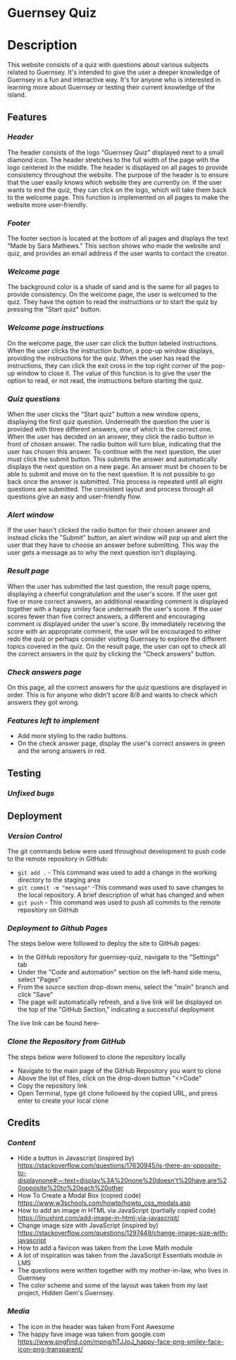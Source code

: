 # **Guernsey Quiz** #
# **Description** #
This website consists of a quiz with questions about various subjects related to Guernsey. 
It's intended to give the user a deeper knowledge of Guernsey in a fun and interactive way. It's for anyone who is interested in learning more about Guernsey or testing their current knowledge of the island.
## **Features**
### *Header*
The header consists of the logo "Guernsey Quiz" displayed next to a small diamond icon. The header stretches to the full width of the page with the logo centered in the middle. The header is displayed on all pages to provide consistency throughout the website. The purpose of the header is to ensure that the user easily knows which website they are currently on. If the user wants to end the quiz, they can click on the logo, which will take them back to the welcome page. This function is implemented on all pages to make the website more user-friendly. 
### *Footer*
The footer section is located at the bottom of all pages and displays the text "Made by Sara Mathews." This section shows who made the website and quiz, and provides an email address if the user wants to contact the creator. 
### *Welcome page*
The background color is a shade of sand and is the same for all pages to provide consistency. On the welcome page, the user is welcomed to the quiz. They have the option to read the instructions or to start the quiz by pressing the "Start quiz" button. 
### *Welcome page instructions*
On the welcome page, the user can click the button labeled instructions. When the user clicks the instruction button, a pop-up window displays, providing the instructions for the quiz. When the user has read the instructions, they can click the exit cross in the top right corner of the pop-up window to close it. The value of this function is to give the user the option to read, or not read, the instructions before starting the quiz. 
### *Quiz questions*
When the user clicks the "Start quiz" button a new window opens, displaying the first quiz question. Underneath the question the user is provided with three different answers, one of which is the correct one. When the user has decided on an answer, they click the radio button in front of chosen answer. The radio button will turn blue, indicating that the user has chosen this answer. 
To continue with the next question, the user must click the submit button. This submits the answer and automatically displays the next question on a new page. An answer must be chosen to be able to submit and move on to the next question. It is not possible to go back once the answer is submitted.
This process is repeated until all eight questions are submitted. The consistent layout and process through all questions give an easy and user-friendly flow. 
### *Alert window*
If the user hasn't clicked the radio button for their chosen answer and instead clicks the "Submit" button, an alert window will pop up and alert the user that they have to choose an answer before submitting. This way the user gets a message as to why the next question isn't displaying. 
### *Result page*
When the user has submitted the last question, the result page opens, displaying a cheerful congratulation and the user's score. 
If the user got five or more correct answers, an additional rewarding comment is displayed together with a happy smiley face underneath the user's score. If the user scores fewer than five correct answers, a different and encouraging comment is displayed under the user's score. By immediately receiving the score with an appropriate comment, the user will be encouraged to either redo the quiz or perhaps consider visiting Guernsey to explore the different topics covered in the quiz.
On the result page, the user can opt to check all the correct answers in the quiz by clicking the "Check answers" button. 
### *Check answers page*
On this page, all the correct answers for the quiz questions are displayed in order. This is for anyone who didn't score 8/8 and wants to check which answers they got wrong. 

### *Features left to implement*
- Add more styling to the radio buttons.
- On the check answer page, display the user's correct answers in green and the wrong answers in red. 

## **Testing**
 ### *Unfixed bugs*
 ## **Deployment**
 ### *Version Control*
The git commands below were used throughout development to push code to the remote repository in GitHub:
- `git add .` - This command was used to add a change in the working directory to the staging area
- `git commit -m "message"` -This command was used to save changes to the local repository. A brief description of what has changed and when
- `git push` - This command was used to push all commits to the remote repository on GitHub

### *Deployment to Github Pages*
The steps below were followed to deploy the site to GitHub pages:
- In the GitHub repository for guernsey-quiz, navigate to the "Settings" tab
- Under the "Code and automation" section on the left-hand side menu, select "Pages"
-  From the source section drop-down menu, select the "main" branch and click "Save"
- The page will automatically refresh, and a live link will be displayed on the top of the "GitHub Section," indicating a successful deployment

The live link can be found here- 

### *Clone the Repository from GitHub*
The steps below were followed to clone the repository locally  
- Navigate to the main page of the GitHub Repository you want to clone 
- Above the list of files, click on the drop-down button "<>Code"
- Copy the repository link 
- Open Terminal, type git clone followed by the copied URL, and press enter to create your local clone

## **Credits**
### *Content*
- Hide a button in Javascript (inspired by) https://stackoverflow.com/questions/17630945/is-there-an-opposite-to-displaynone#:~:text=display%3A%20none%20doesn't%20have,are%20opposite%20to%20each%20other  
- How To Create a Modal Box (copied code) https://www.w3schools.com/howto/howto_css_modals.asp
- How to add an image in HTML via JavaScript (partially copied code) https://linuxhint.com/add-image-in-html-via-javascript/
- Change image size with JavaScript (inspired by) https://stackoverflow.com/questions/1297449/change-image-size-with-javascript
- How to add a favicon was taken from the Love Math module
- A lot of inspiration was taken from the JavaScript Essentials module in LMS
- The questions were written together with my mother-in-law, who lives in Guernsey
- The color scheme and some of the layout was taken from my last project, Hidden Gem's Guernsey. 

### *Media*
- The icon in the header was taken from Font Awesome 
- The happy fave image was taken from google.com https://www.pngfind.com/mpng/hTJJoJ_happy-face-png-smiley-face-icon-png-transparent/

